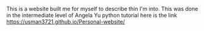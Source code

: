 This is a website built me for myself to describe thin I'm into. This was done in the intermediate level of Angela Yu python tutorial
here is the link https://usman3721.github.io/Personal-website/
